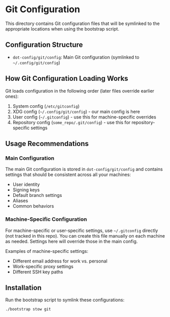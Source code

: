 # Git Configuration

This directory contains Git configuration files that will be symlinked to the appropriate locations when using the bootstrap script.

## Configuration Structure

- `dot-config/git/config`: Main Git configuration (symlinked to `~/.config/git/config`)

## How Git Configuration Loading Works

Git loads configuration in the following order (later files override earlier ones):

1. System config (`/etc/gitconfig`)
2. XDG config (`~/.config/git/config`) - our main config is here
3. User config (`~/.gitconfig`) - use this for machine-specific overrides
4. Repository config (`some_repo/.git/config`) - use this for repository-specific settings

## Usage Recommendations

### Main Configuration

The main Git configuration is stored in `dot-config/git/config` and contains settings that should be consistent across all your machines:

- User identity
- Signing keys
- Default branch settings
- Aliases
- Common behaviors

### Machine-Specific Configuration

For machine-specific or user-specific settings, use `~/.gitconfig` directly (not tracked in this repo).
You can create this file manually on each machine as needed. Settings here will override those in the main config.

Examples of machine-specific settings:
- Different email address for work vs. personal
- Work-specific proxy settings
- Different SSH key paths

## Installation

Run the bootstrap script to symlink these configurations:

```bash
./bootstrap stow git
```